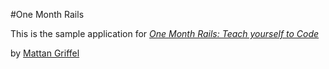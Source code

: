 #One Month Rails

This is the sample application for
[*One Month Rails:  Teach yourself to Code*](http://onemonthrails.com)

by [Mattan Griffel](http://mattangriffel.com)